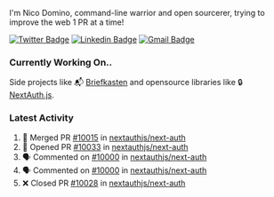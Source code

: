 
I'm Nico Domino, command-line warrior and open sourcerer, trying to improve the web 1 PR at a time!

[![Twitter Badge](https://img.shields.io/badge/-@ndom91-1ca0f1?style=flat-square&labelColor=1ca0f1&logo=twitter&logoColor=white&link=https://twitter.com/ndom91)](https://twitter.com/ndom91) [![Linkedin Badge](https://img.shields.io/badge/-ndom91-blue?style=flat-square&logo=Linkedin&logoColor=white&link=https://www.linkedin.com/in/ndom91/)](https://www.linkedin.com/in/ndom91/) [![Gmail Badge](https://img.shields.io/badge/-yo@ndo.dev-c14438?style=flat-square&logo=mail.ru&logoColor=white&link=mailto:yo@ndo.dev)](mailto:yo@ndo.dev)

### Currently Working On..

Side projects like 📬 [Briefkasten](https://briefkastenhq.com) and opensource libraries like 🔒 [NextAuth.js](https://github.com/nextauthjs/next-auth).

<!--START_SECTION_PROFILE_VIEWS:readme-info-->
<!--END_SECTION_PROFILE_VIEWS:readme-info-->

<!--START_SECTION_DAILY_COMMIT:readme-info-->
<!--END_SECTION_DAILY_COMMIT:readme-info-->

<!--START_SECTION_WEEKLY_COMMIT:readme-info-->
<!--END_SECTION_WEEKLY_COMMIT:readme-info-->

### Latest Activity

<!--START_SECTION:activity-->
1. 🎉 Merged PR [#10015](https://github.com/nextauthjs/next-auth/pull/10015) in [nextauthjs/next-auth](https://github.com/nextauthjs/next-auth)
2. 💪 Opened PR [#10033](https://github.com/nextauthjs/next-auth/pull/10033) in [nextauthjs/next-auth](https://github.com/nextauthjs/next-auth)
3. 🗣 Commented on [#10000](https://github.com/nextauthjs/next-auth/pull/10000#issuecomment-1945467147) in [nextauthjs/next-auth](https://github.com/nextauthjs/next-auth)
4. 🗣 Commented on [#10000](https://github.com/nextauthjs/next-auth/pull/10000#issuecomment-1944368904) in [nextauthjs/next-auth](https://github.com/nextauthjs/next-auth)
5. ❌ Closed PR [#10028](https://github.com/nextauthjs/next-auth/pull/10028) in [nextauthjs/next-auth](https://github.com/nextauthjs/next-auth)
<!--END_SECTION:activity-->
